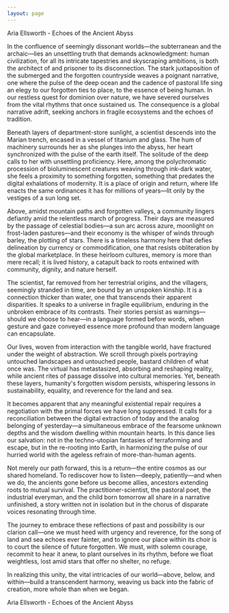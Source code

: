 ```yaml
---
layout: page
---
```

Aria Ellsworth - Echoes of the Ancient Abyss

In the confluence of seemingly dissonant worlds—the subterranean and the archaic—lies an unsettling truth that demands acknowledgment: human civilization, for all its intricate tapestries and skyscraping ambitions, is both the architect of and prisoner to its disconnection. The stark juxtaposition of the submerged and the forgotten countryside weaves a poignant narrative, one where the pulse of the deep ocean and the cadence of pastoral life sing an elegy to our forgotten ties to place, to the essence of being human. In our restless quest for dominion over nature, we have severed ourselves from the vital rhythms that once sustained us. The consequence is a global narrative adrift, seeking anchors in fragile ecosystems and the echoes of tradition.

Beneath layers of department-store sunlight, a scientist descends into the Marian trench, encased in a vessel of titanium and glass. The hum of machinery surrounds her as she plunges into the abyss, her heart synchronized with the pulse of the earth itself. The solitude of the deep calls to her with unsettling proficiency. Here, among the polychromatic procession of bioluminescent creatures weaving through ink-dark water, she feels a proximity to something forgotten, something that predates the digital exhalations of modernity. It is a place of origin and return, where life enacts the same ordinances it has for millions of years—lit only by the vestiges of a sun long set.

Above, amidst mountain paths and forgotten valleys, a community lingers defiantly amid the relentless march of progress. Their days are measured by the passage of celestial bodies—a sun arc across azure, moonlight on frost-laden pastures—and their economy is the whisper of winds through barley, the plotting of stars. There is a timeless harmony here that defies delineation by currency or commodification, one that resists obliteration by the global marketplace. In these heirloom cultures, memory is more than mere recall; it is lived history, a catapult back to roots entwined with community, dignity, and nature herself.

The scientist, far removed from her terrestrial origins, and the villagers, seemingly stranded in time, are bound by an unspoken kinship. It is a connection thicker than water, one that transcends their apparent disparities. It speaks to a universe in fragile equilibrium, enduring in the unbroken embrace of its contrasts. Their stories persist as warnings—should we choose to hear—in a language formed before words, when gesture and gaze conveyed essence more profound than modern language can encapsulate.

Our lives, woven from interaction with the tangible world, have fractured under the weight of abstraction. We scroll through pixels portraying untouched landscapes and untouched people, bastard children of what once was. The virtual has metastasized, absorbing and reshaping reality, while ancient rites of passage dissolve into cultural memories. Yet, beneath these layers, humanity's forgotten wisdom persists, whispering lessons in sustainability, equality, and reverence for the land and sea.

It becomes apparent that any meaningful existential repair requires a negotiation with the primal forces we have long suppressed. It calls for a reconciliation between the digital extraction of today and the analog belonging of yesterday—a simultaneous embrace of the fearsome unknown depths and the wisdom dwelling within mountain hearts. In this dance lies our salvation: not in the techno-utopian fantasies of terraforming and escape, but in the re-rooting into Earth, in harmonizing the pulse of our hurried world with the ageless refrain of more-than-human agents.

Not merely our path forward, this is a return—the entire cosmos as our shared homeland. To rediscover how to listen—deeply, patiently—and when we do, the ancients gone before us become allies, ancestors extending roots to mutual survival. The practitioner-scientist, the pastoral poet, the industrial everyman, and the child born tomorrow all share in a narrative unfinished, a story written not in isolation but in the chorus of disparate voices resonating through time.

The journey to embrace these reflections of past and possibility is our clarion call—one we must heed with urgency and reverence, for the song of land and sea echoes ever fainter, and to ignore our place within its choir is to court the silence of future forgotten. We must, with solemn courage, recommit to hear it anew, to plant ourselves in its rhythm, before we float weightless, lost amid stars that offer no shelter, no refuge.

In realizing this unity, the vital intricacies of our world—above, below, and within—build a transcendent harmony, weaving us back into the fabric of creation, more whole than when we began.

Aria Ellsworth - Echoes of the Ancient Abyss